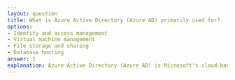 ```yaml
---
layout: question
title: What is Azure Active Directory (Azure AD) primarily used for?
options:
- Identity and access management
- Virtual machine management
- File storage and sharing
- Database hosting
answer: 1
explanation: Azure Active Directory (Azure AD) is Microsoft's cloud-based identity and access management service. It helps employees sign in and access resources in external resources and internal resources.
---
```

